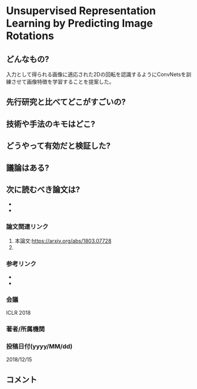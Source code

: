 # Unsupervised Representation Learning by Predicting Image Rotations

## どんなもの?
入力として得られる画像に適応された2Dの回転を認識するようにConvNetsを訓練させて画像特徴を学習することを提案した。

## 先行研究と比べてどこがすごいの?

## 技術や手法のキモはどこ?

## どうやって有効だと検証した?

## 議論はある?

## 次に読むべき論文は?
-
-

### 論文関連リンク
1. 本論文:https://arxiv.org/abs/1803.07728
2. 

### 参考リンク
-
-

### 会議
ICLR 2018

### 著者/所属機関

### 投稿日付(yyyy/MM/dd)
2018/12/15

## コメント

